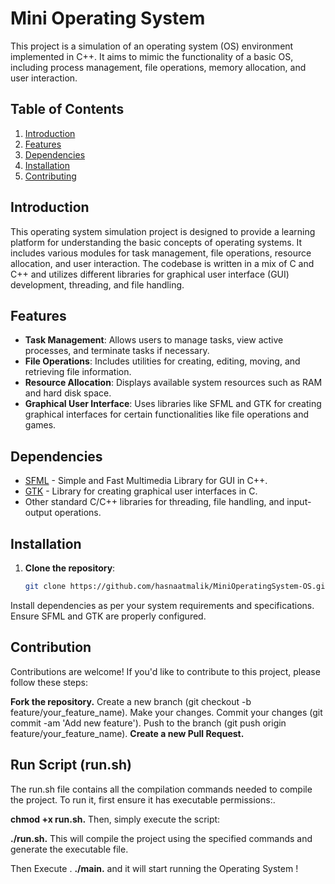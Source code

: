 # Mini Operating System

This project is a simulation of an operating system (OS) environment implemented in C++. It aims to mimic the functionality of a basic OS, including process management, file operations, memory allocation, and user interaction.

## Table of Contents

1. [Introduction](#introduction)
2. [Features](#features)
3. [Dependencies](#dependencies)
4. [Installation](#installation)
6. [Contributing](#contributing)

## Introduction

This operating system simulation project is designed to provide a learning platform for understanding the basic concepts of operating systems. It includes various modules for task management, file operations, resource allocation, and user interaction. The codebase is written in a mix of C and C++ and utilizes different libraries for graphical user interface (GUI) development, threading, and file handling.

## Features

- **Task Management**: Allows users to manage tasks, view active processes, and terminate tasks if necessary.
- **File Operations**: Includes utilities for creating, editing, moving, and retrieving file information.
- **Resource Allocation**: Displays available system resources such as RAM and hard disk space.
- **Graphical User Interface**: Uses libraries like SFML and GTK for creating graphical interfaces for certain functionalities like file operations and games.

## Dependencies

- [SFML](https://www.sfml-dev.org/) - Simple and Fast Multimedia Library for GUI in C++.
- [GTK](https://www.gtk.org/) - Library for creating graphical user interfaces in C.
- Other standard C/C++ libraries for threading, file handling, and input-output operations.

## Installation

1. **Clone the repository**:

   ```bash
   git clone https://github.com/hasnaatmalik/MiniOperatingSystem-OS.git
Install dependencies as per your system requirements and specifications. Ensure SFML and GTK are properly configured.

## Contribution

Contributions are welcome! If you'd like to contribute to this project, please follow these steps:

**Fork the repository.**
Create a new branch (git checkout -b feature/your_feature_name).
Make your changes.
Commit your changes (git commit -am 'Add new feature').
Push to the branch (git push origin feature/your_feature_name).
**Create a new Pull Request.**

## Run Script (run.sh)
The run.sh file contains all the compilation commands needed to compile the project. To run it, first ensure it has executable permissions:.

**chmod +x run.sh.**
Then, simply execute the script:

**./run.sh.**
This will compile the project using the specified commands and generate the executable file.

Then Execute .
**./main.**
and it will start running the Operating System !
